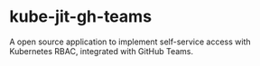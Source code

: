 # kube-jit-gh-teams
A open source application to implement self-service access with Kubernetes RBAC, integrated with GitHub Teams.
